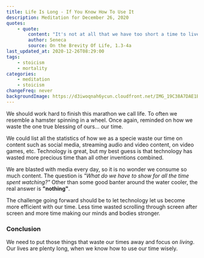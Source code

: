 ```yaml
---
title: Life Is Long - If You Know How To Use It
description: Meditation for December 26, 2020
quotes: 
    - quote:
        content: "It's not at all that we have too short a time to live, but that we squander a great deal of it. Life is long enough, and it's given in sufficient measure to do many great things if we spend it well. But when it's poured down the drain of luxury and neglect, when it's employed to no good end, were finally driven to see that it has passed by before we even recognized it passing. And so it is—we don’t receive a short life, we make it so."
        author: Seneca
        source: On the Brevity Of Life, 1.3-4a
last_updated_at: 2020-12-26T08:29:00
tags:
    - stoicism
    - mortality
categories:
    - meditation
    - stoicism
changeFreq: never
backgroundImage: https://d3iwoqnah6ycun.cloudfront.net/IMG_19C38A7DAE1B.jpg
---
```


We should work hard to finish this marathon we call life. To often we resemble a hamster spinning in a wheel. Once 
again, reminded on how we waste the one true blessing of ours… our time.

We could list all the statistics of how we as a specie waste our time on content such as social media, streaming audio 
and video content, on video games, etc. Technology is great, but my best guess is that technology has wasted more 
precious time than all other inventions combined.

We are blasted with media every day, so it is no wonder we consume so much content. The question is *"What do we have to
show for all the time spent watching?"* Other than some good banter around the water cooler, the real answer is
**"nothing"**.

The challenge going forward should be to let technology let us become more efficient with our time. Less time wasted 
scrolling through screen after screen and more time making our minds and bodies stronger.

### Conclusion

We need to put those things that waste our times away and focus on *living*. Our lives are plenty long, when we know 
how to use our time wisely.
